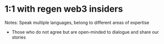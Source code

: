 # 1:1 with regen web3 insiders

Notes: Speak multiple languages, belong to different areas of expertise

- Those who do not agree but are open-minded to dialogue and share our stories